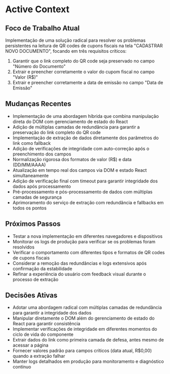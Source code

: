 # Active Context

## Foco de Trabalho Atual
Implementação de uma solução radical para resolver os problemas persistentes na leitura de QR codes de cupons fiscais na tela "CADASTRAR NOVO DOCUMENTO", focando em três requisitos críticos:
1. Garantir que o link completo do QR code seja preservado no campo "Número do Documento"
2. Extrair e preencher corretamente o valor do cupom fiscal no campo "Valor (R$)"
3. Extrair e preencher corretamente a data de emissão no campo "Data de Emissão"

## Mudanças Recentes
- Implementação de uma abordagem híbrida que combina manipulação direta do DOM com gerenciamento de estado do React
- Adição de múltiplas camadas de redundância para garantir a preservação do link completo do QR code
- Implementação de extração de dados diretamente dos parâmetros do link como fallback
- Adição de verificações de integridade com auto-correção após o preenchimento dos campos
- Normalização rigorosa dos formatos de valor (R$) e data (DD/MM/AAAA)
- Atualização em tempo real dos campos via DOM e estado React simultaneamente
- Adição de verificação final com timeout para garantir integridade dos dados após processamento
- Pré-processamento e pós-processamento de dados com múltiplas camadas de segurança
- Aprimoramento do serviço de extração com redundância e fallbacks em todos os pontos

## Próximos Passos
- Testar a nova implementação em diferentes navegadores e dispositivos
- Monitorar os logs de produção para verificar se os problemas foram resolvidos
- Verificar o comportamento com diferentes tipos e formatos de QR codes de cupons fiscais
- Considerar a remoção das redundâncias e logs extensivos após confirmação da estabilidade
- Refinar a experiência do usuário com feedback visual durante o processo de extração

## Decisões Ativas
- Adotar uma abordagem radical com múltiplas camadas de redundância para garantir a integridade dos dados
- Manipular diretamente o DOM além do gerenciamento de estado do React para garantir consistência
- Implementar verificações de integridade em diferentes momentos do ciclo de vida do componente
- Extrair dados do link como primeira camada de defesa, antes mesmo de acessar a página
- Fornecer valores padrão para campos críticos (data atual, R$0,00) quando a extração falhar
- Manter logs detalhados em produção para monitoramento e diagnóstico contínuo 